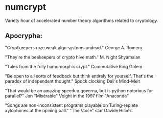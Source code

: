 # numcrypt
Variety hour of accelerated number theory algorithms related to cryptology.

## Apocrypha:
"Cryptkeepers raze weak algo systems undead." 
George A. Romero

"They're the beekeepers of crypto hive math." 
M. Night Shyamalan

"Tales from the fully homomorphic crypt." 
Commutative Ring Golem

"Be open to all sorts of feedback but think entirely for yourself. That's the paradox of independent thought." 
Spock clocking Dali's Mind-Melt

"That would be an amazing speedup governa, but is python notorious for parallel?" 
Jon "Misérable" Voight in the 1997 film "Anaconda"

"Songs are non-inconsistent programs playable on Turing-replete xylophones at the opining ball." 
"The Voice" star Davide Hilbért
